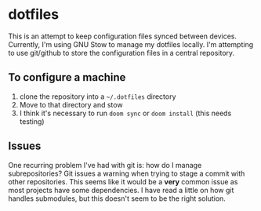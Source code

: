 # dotfiles

This is an attempt to keep configuration files synced between devices.
Currently, I'm using GNU Stow to manage my dotfiles locally. I'm attempting
to use git/github to store the configuration files in a central repository.

## To configure a machine

1. clone the repository into a `~/.dotfiles` directory
2. Move to that directory and stow
3. I think it's necessary to run `doom sync` or `doom install` (this needs testing)

## Issues

One recurring problem I've had with git is: how do I manage subrepositories?
Git issues a warning when trying to stage a commit with other repositories.
This seems like it would be a **very** common issue as most projects have some
dependencies. I have read a little on how git handles submodules, but this
doesn't seem to be the right solution.
